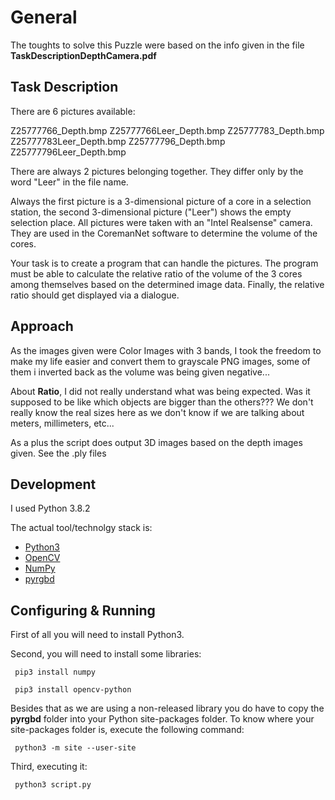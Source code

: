 # General

The toughts to solve this Puzzle were based on the info given in the file **TaskDescriptionDepthCamera.pdf**

## Task Description

There are 6 pictures available:

Z25777766_Depth.bmp Z25777766Leer_Depth.bmp 
Z25777783_Depth.bmp Z25777783Leer_Depth.bmp 
Z25777796_Depth.bmp Z25777796Leer_Depth.bmp

There are always 2 pictures belonging together. They differ only by the word "Leer" in the file name.

Always the first picture is a 3-dimensional picture of a core in a selection station, the second 3-dimensional picture ("Leer") shows the empty selection place. All pictures were taken with an "Intel Realsense" camera. They are used in the CoremanNet software to determine the volume of the cores.

Your task is to create a program that can handle the pictures. The program must be able to calculate the relative ratio of the volume of the 3 cores among themselves based on the determined image data. Finally, the relative ratio should get displayed via a dialogue.


## Approach

As the images given were Color Images with 3 bands, I took the freedom to make my life easier and convert them to grayscale PNG images, some of them i inverted back as the volume was being given negative...

About **Ratio**, I did not really understand what was being expected. Was it supposed to be like which objects are bigger than the others??? We don't really know the real sizes here as we don't know if we are talking about meters, millimeters, etc...

As a plus the script does output 3D images based on the depth images given. See the .ply files

## Development

I used Python 3.8.2

The actual tool/technolgy stack is:

- [Python3](https://www.python.org/)
- [OpenCV](https://opencv.org/)
- [NumPy](https://numpy.org/)
- [pyrgbd](https://github.com/unclearness/pyrgbd)

## Configuring & Running

First of all you will need to install Python3.

Second, you will need to install some libraries:

<code> pip3 install numpy </code>

<code> pip3 install opencv-python </code>

Besides that as we are using a non-released library you do have to copy the **pyrgbd** folder into your Python site-packages folder. To know where your site-packages folder is, execute the following command:

<code> python3 -m site --user-site </code>

Third, executing it:

<code> python3 script.py </code>
